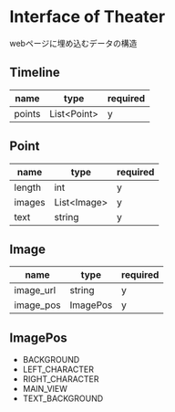 # Interface of Theater

webページに埋め込むデータの構造

## Timeline
|name|type|required|
|--|--|--|
|points|List\<Point\>|y|

## Point

|name|type|required|
|--|--|--|
|length|int|y|
|images|List\<Image\>|y|
|text|string|y|

## Image
|name|type|required|
|--|--|--|
|image_url|string|y|
|image_pos|ImagePos|y|

## ImagePos
- BACKGROUND
- LEFT_CHARACTER
- RIGHT_CHARACTER
- MAIN_VIEW
- TEXT_BACKGROUND